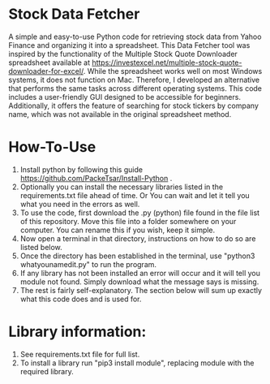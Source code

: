 # Stock Data Fetcher
A simple and easy-to-use Python code for retrieving stock data from Yahoo Finance and organizing it into a spreadsheet. This Data Fetcher tool was inspired by the functionality of the Multiple Stock Quote Downloader spreadsheet available at https://investexcel.net/multiple-stock-quote-downloader-for-excel/. While the spreadsheet works well on most Windows systems, it does not function on Mac. Therefore, I developed an alternative that performs the same tasks across different operating systems. This code includes a user-friendly GUI designed to be accessible for beginners. Additionally, it offers the feature of searching for stock tickers by company name, which was not available in the original spreadsheet method.

# How-To-Use
1. Install python by following this guide https://github.com/PackeTsar/Install-Python . 
2. Optionally you can install the necessary libraries listed in the requirements.txt file ahead of time. Or You can wait and let it tell you what you need in the errors as well.
3. To use the code, first download the .py (python) file found in the file list of this repository. Move this file into a folder somewhere on your computer. You can rename this if you wish, keep it simple.
4. Now open a terminal in that directory, instructions on how to do so are listed below. 
5. Once the directory has been established in the terminal, use "python3 whatyounamedit.py" to run the program.
6. If any library has not been installed an error will occur and it will tell you module not found. Simply download what the message says is missing.
7. The rest is fairly self-explanatory. The section below will sum up exactly what this code does and is used for. 

# Library information:
1. See requirements.txt file for full list.
2. To install a library run "pip3 install module", replacing module with the required library.